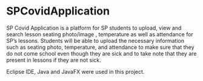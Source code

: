 # SPCovidApplication

SP Covid Application is a platform for SP students to upload, view and search lesson seating photo/image , temperature as well as attendance for SP’s lessons. Students will be able to upload the necessary information such as seating photo, temperature, and attendance to make sure that they do not come school even though they are sick and to take note that they are present in lessons if they are not sick. 

Eclipse IDE, Java and JavaFX were used in this project.
